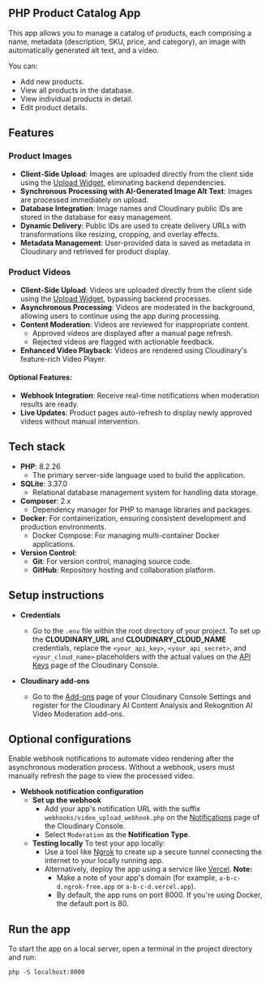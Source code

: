 ## PHP Product Catalog App

This app allows you to manage a catalog of products, each comprising a name, metadata (description, SKU, price, and category), an image with automatically generated alt text, and a video.

You can:

* Add new products.
* View all products in the database.
* View individual products in detail.
* Edit product details.

## Features

### Product Images

* **Client-Side Upload**: Images are uploaded directly from the client side using the [Upload Widget](https://cloudinary.com/documentation/upload_widget), eliminating backend dependencies. 
* **Synchronous Processing with AI-Generated Image Alt Text**: Images are processed immediately on upload.
* **Database Integration**: Image names and Cloudinary public IDs are stored in the database for easy management.
* **Dynamic Delivery**: Public IDs are used to create delivery URLs with transformations like resizing, cropping, and overlay effects.
* **Metadata Management**: User-provided data is saved as metadata in Cloudinary and retrieved for product display.

### Product Videos

* **Client-Side Upload**: Videos are uploaded directly from the client side using the [Upload Widget](https://cloudinary.com/documentation/upload_widget), bypassing backend processes.
* **Asynchronous Processing**: Videos are moderated in the background, allowing users to continue using the app during processing.
* **Content Moderation**: Videos are reviewed for inappropriate content.
    * Approved videos are displayed after a manual page refresh.
    * Rejected videos are flagged with actionable feedback.
* **Enhanced Video Playback**: Videos are rendered using Cloudinary's feature-rich Video Player.
  
#### **Optional Features**:

* **Webhook Integration**: Receive real-time notifications when moderation results are ready.
* **Live Updates**: Product pages auto-refresh to display newly approved videos without manual intervention.


## Tech stack

- **PHP**: 8.2.26
  - The primary server-side language used to build the application.
- **SQLite**: 3.37.0
  - Relational database management system for handling data storage.
- **Composer**: 2.x
  - Dependency manager for PHP to manage libraries and packages.
- **Docker**: For containerization, ensuring consistent development and production environments.
  - Docker Compose: For managing multi-container Docker applications.
- **Version Control**:
  - **Git**: For version control, managing source code.
  - **GitHub**: Repository hosting and collaboration platform.

## Setup instructions

* **Credentials**
  * Go to the `.env` file within the root directory of your project. To set up the **CLOUDINARY_URL** and **CLOUDINARY_CLOUD_NAME** credentials, replace the `<your_api_key>`, `<your_api_secret>`, and `<your_cloud_name>` placeholders with the actual values on the [API Keys](https://console.cloudinary.com/settings/api-keys) page of the Cloudinary Console.
  
* **Cloudinary add-ons**
  * Go to the [Add-ons](https://console.cloudinary.com/settings/addons) page of your Cloudinary Console Settings and register for the Cloudinary AI Content Analysis and Rekognition AI Video Moderation add-ons.

## Optional configurations

Enable webhook notifications to automate video rendering after the asynchronous moderation process. Without a webhook, users must manually refresh the page to view the processed video.

* **Webhook notification configuration**
  * **Set up the webhook**
    * Add your app's notification URL with the suffix `webhooks/video_upload_webhook.php` on the [Notifications](https://console.cloudinary.com/settings/webhooks) page of the Cloudinary Console.
    * Select `Moderation` as the **Notification Type**. 
  * **Testing locally**
    To test your app locally: 
    * Use a tool like [Ngrok](https://ngrok.com/) to create up a secure tunnel connecting the internet to your locally running app.
    * Alternatively, deploy the app using a service like [Vercel](https://vercel.com/). 
    **Note:** 
      * Make a note of your app's domain (for example, `a-b-c-d.ngrok-free.app` or `a-b-c-d.vercel.app`). 
      * By default, the app runs on port 8000. If you're using Docker, the default port is 80.
  
## Run the app

To start the app on a local server, open a terminal in the project directory and run: 

```
php -S localhost:8000
```